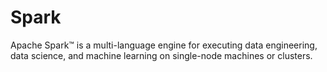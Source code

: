 # Spark

Apache Spark™ is a multi-language engine for executing data engineering, data science, and machine learning on single-node machines or clusters.
